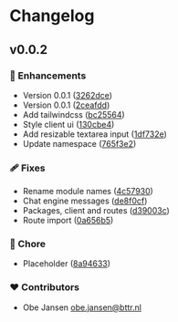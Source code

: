 # Changelog


## v0.0.2


### 🚀 Enhancements

- Version 0.0.1 ([3262dce](https://github.com/Ojansen/rubberduck/commit/3262dce))
- Version 0.0.1 ([2ceafdd](https://github.com/Ojansen/rubberduck/commit/2ceafdd))
- Add tailwindcss ([bc25564](https://github.com/Ojansen/rubberduck/commit/bc25564))
- Style client ui ([130cbe4](https://github.com/Ojansen/rubberduck/commit/130cbe4))
- Add resizable textarea input ([1df732e](https://github.com/Ojansen/rubberduck/commit/1df732e))
- Update namespace ([765f3e2](https://github.com/Ojansen/rubberduck/commit/765f3e2))

### 🩹 Fixes

- Rename module names ([4c57930](https://github.com/Ojansen/rubberduck/commit/4c57930))
- Chat engine messages ([de8f0cf](https://github.com/Ojansen/rubberduck/commit/de8f0cf))
- Packages, client and routes ([d39003c](https://github.com/Ojansen/rubberduck/commit/d39003c))
- Route import ([0a656b5](https://github.com/Ojansen/rubberduck/commit/0a656b5))

### 🏡 Chore

- Placeholder ([8a94633](https://github.com/Ojansen/rubberduck/commit/8a94633))

### ❤️ Contributors

- Obe Jansen <obe.jansen@bttr.nl>

